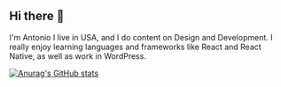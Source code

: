 ## Hi there 👋

I'm Antonio I live in USA, and I do content on Design and Development. I really enjoy learning languages and frameworks like React and React Native, as well as work in WordPress.

[![Anurag's GitHub stats](https://github-readme-stats.vercel.app/api?username=antoniocadiege)](https://github.com/anuraghazra/github-readme-stats)
